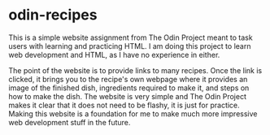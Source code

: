# odin-recipes

This is a simple website assignment from The Odin Project meant to task users with learning and practicing HTML. I am doing this project to learn web development and HTML, as I have no experience in either.

The point of the website is to provide links to many recipes. Once the link is clicked, it brings you to the recipe's own webpage where it provides an image of the finished dish, ingredients required to make it, and steps on how to make the dish. The website is very simple and The Odin Project makes it clear that it does not need to be flashy, it is just for practice. Making this website is a foundation for me to make much more impressive web development stuff in the future.
